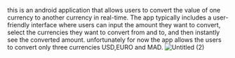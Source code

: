 this is an android  application that allows users to convert the value of one currency to another currency in real-time.
The app typically includes a user-friendly interface where users can input the amount they want to convert,
select the currencies they want to convert from and to, and then instantly see the converted amount.
unfortunately for now  the app allows the users to convert only three currencies USD,EURO and MAD.
![Untitled (2)](https://user-images.githubusercontent.com/121731124/223842220-fcf4a9b5-f838-49b0-920f-6759bbb761b2.png)

